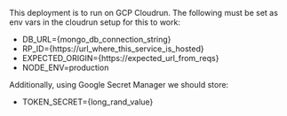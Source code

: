 This deployment is to run on GCP Cloudrun.
The following must be set as env vars in the cloudrun setup for this to work:
-  DB_URL={mongo_db_connection_string}
-  RP_ID={https://url_where_this_service_is_hosted}
-  EXPECTED_ORIGIN={https://expected_url_from_reqs}
-  NODE_ENV=production

Additionally, using Google Secret Manager we should store:
- TOKEN_SECRET={long_rand_value}
